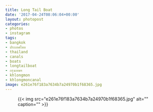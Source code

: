 ```yaml
---
title: Long Tail Boat
date: '2017-04-24T08:06:04+00:00'
layout: photopost
categories:
- photos
- instagram
tags:
- bangkok
- ประเทศไทย
- thailand
- canals
- boats
- longtailboat
- กรุงเทพฯ
- khlongmon
- khlongmoncanal
image: e261e76f183a7634b7a24970b1f68365.jpg
---
```


<figure class="photo photo--square">
  {{< img src="e261e76f183a7634b7a24970b1f68365.jpg" alt="" caption="" >}}

</figure>




